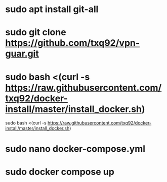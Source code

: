 # sudo apt install git-all
# sudo git clone https://github.com/txq92/vpn-guar.git
# sudo bash <(curl -s https://raw.githubusercontent.com/txq92/docker-install/master/install_docker.sh)

sudo bash <(curl -s https://raw.githubusercontent.com/txq92/docker-install/master/install_docker.sh)

# sudo nano docker-compose.yml
# sudo docker compose up
